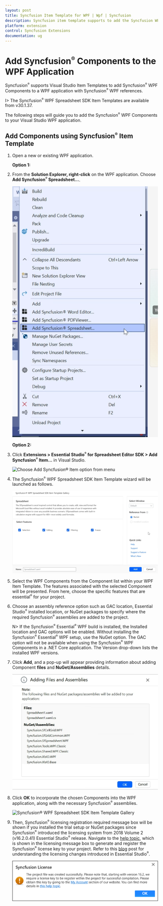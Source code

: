 ```yaml
---
layout: post
title: Syncfusion Item Template for WPF | Wpf | Syncfusion
description: Syncfusion item template supports to add the Syncfusion WPF Window into application with add Syncfusion WPF references.
platform: extension
control: Syncfusion Extensions
documentation: ug
---
```



# Add Syncfusion<sup style="font-size:70%">&reg;</sup> Components to the WPF Application

Syncfusion<sup style="font-size:70%">&reg;</sup> supports Visual Studio Item Templates to add Syncfusion<sup style="font-size:70%">&reg;</sup> WPF Components to a WPF application with Syncfusion<sup style="font-size:70%">&reg;</sup> WPF references. 

I> The Syncfusion<sup style="font-size:70%">&reg;</sup> WPF Spreadsheet SDK Item Templates are available from v30.1.37. 

The following steps will guide you to add the Syncfusion<sup style="font-size:70%">&reg;</sup> WPF Components to your Visual Studio WPF application.

## Add Components using Syncfusion<sup style="font-size:70%">&reg;</sup> Item Template

1.	Open a new or existing WPF application.

	**Option 1:**

2.	From the **Solution Explorer, right-click** on the WPF application. Choose **Add Syncfusion<sup style="font-size:70%">&reg;</sup> Spreadsheet...**.

	![Choose Add Syncfusion<sup style="font-size:70%">&reg;</sup> Item option from right click project](wpf-images/Add-Syncfusion-item.png)

	**Option 2:**

3.	Click **Extensions > Essential Studio<sup style="font-size:70%">&reg;</sup> for Spreadsheet Editor SDK > Add Syncfusion<sup style="font-size:70%">&reg;</sup> Item…** in Visual Studio.

	![Choose Add Syncfusion<sup style="font-size:70%">&reg;</sup> Item option from menu](wpf-images/Add-item.png)


4.	The Syncfusion<sup style="font-size:70%">&reg;</sup> WPF Spreadsheet SDK Item Template wizard will be launched as follows.

	![Syncfusion<sup style="font-size:70%">&reg;</sup> WPF Spreadsheet SDK Item Template Components](wpf-images/Add-Syncfusion-ui.png)

5.	Select the WPF Components from the Component list within your WPF Item Template. The features associated with the selected Component will be presented. From here, 		choose the specific features that are essential<sup style="font-size:70%">&reg;</sup> for your project.

6.	Choose an assembly reference option such as GAC location, Essential Studio<sup style="font-size:70%">&reg;</sup> installed location, or NuGet packages to specify where the required Syncfusion<sup style="font-size:70%">&reg;</sup> assemblies 	are added to the project.

	N> If the Syncfusion<sup style="font-size:70%">&reg;</sup> Essential<sup style="font-size:70%">&reg;</sup> WPF build is installed, the Installed location and GAC options will be enabled. Without installing the Syncfusion<sup style="font-size:70%">&reg;</sup> Essential<sup style="font-size:70%">&reg;</sup> WPF setup, use the NuGet option. The GAC option will not be available when using the Syncfusion<sup style="font-size:70%">&reg;</sup> WPF Components in a .NET Core application. The Version drop-down lists the installed WPF versions.

7.  Click **Add**, and a pop-up will appear providing information about adding Component **files** and **NuGet/Assemblies** details.

	![Syncfusion<sup style="font-size:70%">&reg;</sup> WPF Spreadsheet SDK Item Template details](wpf-images/Add-Syncfusion-item-3.png)	

8.	Click **OK** to incorporate the chosen Components into the WPF application, along with the necessary Syncfusion<sup style="font-size:70%">&reg;</sup> assemblies.

	![Syncfusion<sup style="font-size:70%">&reg;</sup> WPF Spreadsheet SDK Item Template Gallery](Add-Item-wpf-images/Add-Syncfusion-item-details.png)

9.	Then, Syncfusion<sup style="font-size:70%">&reg;</sup> licensing registration required message box will be shown if you installed the trial setup or NuGet packages since Syncfusion<sup style="font-size:70%">&reg;</sup> introduced the 			licensing system from 2018 Volume 2 (v16.2.0.41) Essential Studio<sup style="font-size:70%">&reg;</sup> release. Navigate to the [help topic](https://help.Syncfusion.com/common/essential-studio/licensing/license-key#how-to-generate-Syncfusion-license-key), which is shown in the licensing message box to generate and register the Syncfusion<sup style="font-size:70%">&reg;</sup> license key to 		your project. Refer to this [blog](https://blog.Syncfusion.com/post/Whats-New-in-2018-Volume-2-Licensing-Changes-in-the-1620x-Version-of-Essential-Studio.aspx) post 	for understanding the licensing changes introduced in Essential Studio<sup style="font-size:70%">&reg;</sup>.

	![Syncfusion<sup style="font-size:70%">&reg;</sup> WPF Spreadsheet SDK Item Template Gallery](wpf-images/LicensePage.png)
